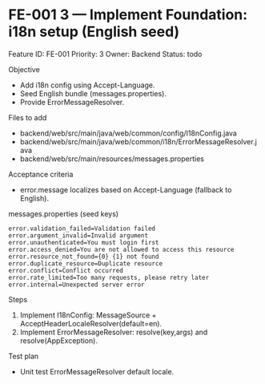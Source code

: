 # FE-001 3 — Implement Foundation: i18n setup (English seed)

Feature ID: FE-001
Priority: 3
Owner: Backend
Status: todo

Objective
- Add i18n config using Accept-Language.
- Seed English bundle (messages.properties).
- Provide ErrorMessageResolver.

Files to add
- backend/web/src/main/java/web/common/config/I18nConfig.java
- backend/web/src/main/java/web/common/i18n/ErrorMessageResolver.java
- backend/web/src/main/resources/messages.properties

Acceptance criteria
- error.message localizes based on Accept-Language (fallback to English).

messages.properties (seed keys)
```properties
error.validation_failed=Validation failed
error.argument_invalid=Invalid argument
error.unauthenticated=You must login first
error.access_denied=You are not allowed to access this resource
error.resource_not_found={0} {1} not found
error.duplicate_resource=Duplicate resource
error.conflict=Conflict occurred
error.rate_limited=Too many requests, please retry later
error.internal=Unexpected server error
```

Steps
1) Implement I18nConfig: MessageSource + AcceptHeaderLocaleResolver(default=en).
2) Implement ErrorMessageResolver: resolve(key,args) and resolve(AppException).

Test plan
- Unit test ErrorMessageResolver default locale.
